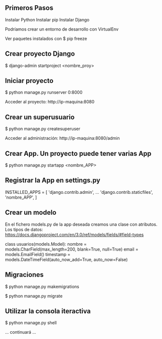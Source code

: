 
## Primeros Pasos

Instalar Python
Instalar pip 
Instalar Django

Podríamos crear un entorno de desarrollo con VirtualEnv

Ver paquetes instalados con $ pip freeze

## Crear proyecto Django
$  django-admin startproject <nombre_proy>

## Iniciar proyecto
$ python manage.py runserver 0:8000

Acceder al proyecto: http://ip-maquina:8080

## Crear un superusuario
$ python manage.py createsuperuser

Acceder al administración:  http://ip-maquina:8080/admin



## Crear App. Un proyecto puede tener varias App
$ python manage.py startapp <nombre_APP>

## Registrar la App en settings.py

INSTALLED_APPS = [
    'django.contrib.admin',
    ...
    'django.contrib.staticfiles',
    'nombre_APP',
]

## Crear un modelo

En el fichero models.py de la app deseada creamos una clase con atributos. Los
tipos de datos: https://docs.djangoproject.com/en/3.0/ref/models/fields/#field-types

class usuarios(models.Model):
    nombre = models.CharField(max_length=200, blank=True, null=True)
    email = models.EmailField()
    timestamp = models.DateTimeField(auto_now_add=True, auto_now=False)


## Migraciones 

$ python manage.py makemigrations

$ python manage.py migrate



## Utilizar la consola iteractiva

$ python manage.py shell

... continuará ...